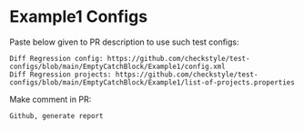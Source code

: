 # Example1 Configs
Paste below given to PR description to use such test configs:
```
Diff Regression config: https://github.com/checkstyle/test-configs/blob/main/EmptyCatchBlock/Example1/config.xml
Diff Regression projects: https://github.com/checkstyle/test-configs/blob/main/EmptyCatchBlock/Example1/list-of-projects.properties
```
Make comment in PR:
```
Github, generate report
```
